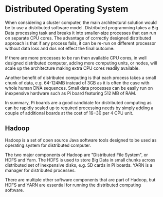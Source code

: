 # Distributed Operating System

When considering a cluster computer, the main architectural solution would be to use a distributed software model. Distributed programming takes a Big Data processing task and breaks it into smaller-size processes that can run on separate CPU cores. The advantage of correctly designed distributed approach is that if any process fails, it can be re-run on different processor without data loss and dos not effect the final outcome. 

If there are more processes to be run then available CPU cores, in well designed distributed computer, adding more computing units, or nodes, will scale up the architecture making extra CPU cores readily available. 

Another benefit of distributed computing is that each process takes a small chunk of data, e.g. 64-124MB instead of 3GB as it is often the case with whole human DNA sequences. Small data processes can be easily run on inexpensive hardware such as Pi board featuring 512 MB of RAM.

In summary, Pi boards are a good candidate for distributed computing as can be rapidly scaled up to required processing needs by simply adding a couple of additional boards at the cost of $16-$30 per 4 CPU unit. 

## Hadoop

Hadoop is a set of open source Java software tools designed to be used as operating system for distributed computer. 

The two major components of Hadoop are "Distributed File System", or HDFS and Yarn. The HDFS is used to store Big Data in small chunks across distributed set of inexpensive disks, e.g. SD cards in Pi boards. YARN is a manager for distributed processes.

There are multiple other software components that are part of Hadoop, but HDFS and YARN are essential for running the distributed computing software.